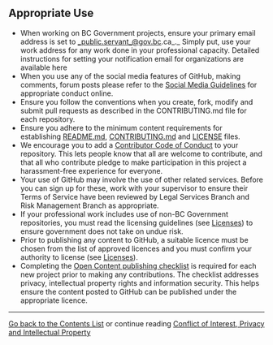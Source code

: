 ## Appropriate Use

- When working on BC Government projects, ensure your primary email address is set to _public.servant_@gov.bc.ca_._ Simply put, use your work address for any work done in your professional capacity. Detailed instructions for setting your notification email for organizations are available here
- When you use any of the social media features of GitHub, making comments, forum posts please refer to the [Social Media Guidelines](http://www.gov.bc.ca/citz/citizens_engagement/some_guidelines_master.pdf) for appropriate conduct online.
- Ensure you follow the conventions when you create, fork, modify and submit pull requests as described in the CONTRIBUTING.md file for each repository. 
- Ensure you adhere to the minimum content requirements for establishing [README.md](../BC-Gov-Org-HowTo/SAMPLE-README.md), [CONTRIBUTING.md](../BC-Gov-Org-HowTo/SAMPLE-CONTRIBUTING.md) and [LICENSE](../BC-Gov-Org-HowTo/using-licenses.md) files.
- We encourage you to add a [Contributor Code of Conduct](http://contributor-covenant.org/) to your repository. This lets people know that all are welcome to contribute, and that all who contribute pledge to make participation in this project a harassment-free experience for everyone.
- Your use of GitHub may involve the use of other related services. Before you can sign up for these, work with your supervisor to ensure their Terms of Service have been reviewed by Legal Services Branch and Risk Management Branch as appropriate. 
- If your professional work includes use of non-BC Government repositories, you must read the licensing guidelines (see [Licenses](Licenses.md)) to ensure government does not take on undue risk.
- Prior to publishing any content to GitHub, a suitable licence must be chosen from the list of approved licences and you must confirm your authority to license (see [Licenses](Licenses.md)).
- Completing the [Open Content publishing checklist](Content-Approval-Checklist.md) is required for each new project prior to making any contributions. The checklist addresses privacy, intellectual property rights and information security. This helps ensure the content posted to GitHub can be published under the appropriate licence.

----------

[Go back to the Contents List](README.md) or continue reading [Conflict of Interest, Privacy and Intellectual Property](COI-Priv-IP.md)
